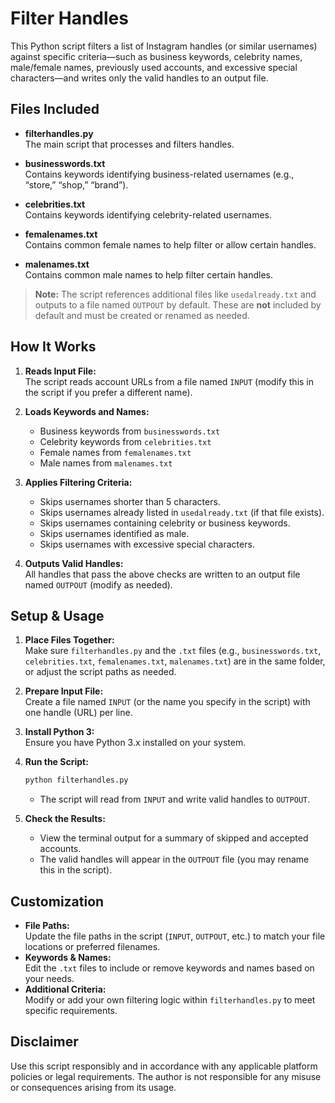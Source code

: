 # Filter Handles

This Python script filters a list of Instagram handles (or similar usernames) against specific criteria—such as business keywords, celebrity names, male/female names, previously used accounts, and excessive special characters—and writes only the valid handles to an output file.

## Files Included

- **filterhandles.py**  
  The main script that processes and filters handles.

- **businesswords.txt**  
  Contains keywords identifying business-related usernames (e.g., “store,” “shop,” “brand”).

- **celebrities.txt**  
  Contains keywords identifying celebrity-related usernames.

- **femalenames.txt**  
  Contains common female names to help filter or allow certain handles.

- **malenames.txt**  
  Contains common male names to help filter certain handles.

> **Note:** The script references additional files like `usedalready.txt` and outputs to a file named `OUTPOUT` by default. These are **not** included by default and must be created or renamed as needed.

## How It Works

1. **Reads Input File:**  
   The script reads account URLs from a file named `INPUT` (modify this in the script if you prefer a different name).

2. **Loads Keywords and Names:**  
   - Business keywords from `businesswords.txt`  
   - Celebrity keywords from `celebrities.txt`  
   - Female names from `femalenames.txt`  
   - Male names from `malenames.txt`  

3. **Applies Filtering Criteria:**  
   - Skips usernames shorter than 5 characters.  
   - Skips usernames already listed in `usedalready.txt` (if that file exists).  
   - Skips usernames containing celebrity or business keywords.  
   - Skips usernames identified as male.  
   - Skips usernames with excessive special characters.  

4. **Outputs Valid Handles:**  
   All handles that pass the above checks are written to an output file named `OUTPOUT` (modify as needed).

## Setup & Usage

1. **Place Files Together:**  
   Make sure `filterhandles.py` and the `.txt` files (e.g., `businesswords.txt`, `celebrities.txt`, `femalenames.txt`, `malenames.txt`) are in the same folder, or adjust the script paths as needed.

2. **Prepare Input File:**  
   Create a file named `INPUT` (or the name you specify in the script) with one handle (URL) per line.

3. **Install Python 3:**  
   Ensure you have Python 3.x installed on your system.

4. **Run the Script:**  
   ```bash
   python filterhandles.py
   ```
   - The script will read from `INPUT` and write valid handles to `OUTPOUT`.

5. **Check the Results:**  
   - View the terminal output for a summary of skipped and accepted accounts.
   - The valid handles will appear in the `OUTPOUT` file (you may rename this in the script).

## Customization

- **File Paths:**  
  Update the file paths in the script (`INPUT`, `OUTPOUT`, etc.) to match your file locations or preferred filenames.
- **Keywords & Names:**  
  Edit the `.txt` files to include or remove keywords and names based on your needs.
- **Additional Criteria:**  
  Modify or add your own filtering logic within `filterhandles.py` to meet specific requirements.

## Disclaimer

Use this script responsibly and in accordance with any applicable platform policies or legal requirements. The author is not responsible for any misuse or consequences arising from its usage.

